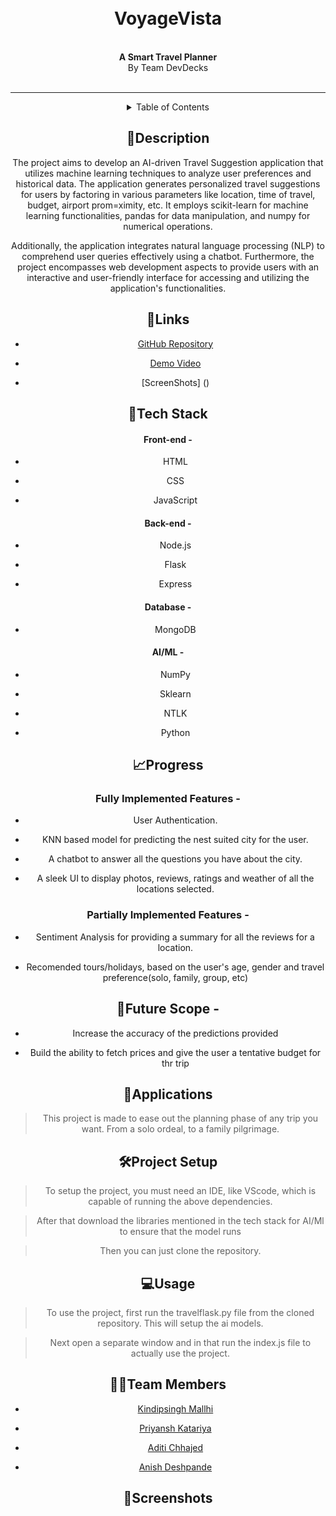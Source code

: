 <h1 align="center">
<br>
<Strong>VoyageVista</Strong>
</h1>
<br>
<div align="center">
<strong>A Smart Travel Planner</strong><br>
By Team DevDecks <br><br>
<hr>
<details>

<summary>Table of Contents</summary>

  

- [Description](#📝description)

- [Links](#🔗links)

- [Tech Stack](#🤖tech-stack)

- [Progress](#📈progress)

- [Future Scope](#🔮future-scope)

- [Applications](#💸applications)

- [Setup](#🛠project-setup)

- [Usage](#💻usage)

- [Team Members](#👨‍💻team-members)

- [Screenshots]()

</details>

  

## 📝Description

The project aims to develop an AI-driven Travel Suggestion application that utilizes machine learning techniques to analyze user preferences and historical data. The application generates personalized travel suggestions for users by factoring in various parameters like location, time of travel, budget, airport prom=ximity, etc. It employs scikit-learn for machine learning functionalities, pandas for data manipulation, and numpy for numerical operations.

  

Additionally, the application integrates natural language processing (NLP) to comprehend user queries effectively using a chatbot. Furthermore, the project encompasses web development aspects to provide users with an interactive and user-friendly interface for accessing and utilizing the application's functionalities.

  

## 🔗Links

- [GitHub Repository](https://github.com/wizardd254/Devdeck_VoyageVista)

- [Demo Video]()

- [ScreenShots] ()

  

## 🤖Tech Stack

  

#### Front-end -

- HTML

- CSS

- JavaScript

  

#### Back-end -

  

- Node.js

- Flask

- Express

  

#### Database -

- MongoDB

  

#### AI/ML -

- NumPy

- Sklearn

- NTLK

- Python

  

## 📈Progress

  

### Fully Implemented Features -

  

- User Authentication.

- KNN based model for predicting the nest suited city for the user.

- A chatbot to answer all the questions you have about the city.

- A sleek UI to display photos, reviews, ratings and weather of all the locations selected.

  

### Partially Implemented Features -

  

- Sentiment Analysis for providing a summary for all the reviews for a location.

- Recomended tours/holidays, based on the user's age, gender and travel preference(solo, family, group, etc)

  

## 🔮Future Scope -

  

- Increase the accuracy of the predictions provided

- Build the ability to fetch prices and give the user a tentative budget for thr trip

  

## 💸Applications

> This project is made to ease out the planning phase of any trip you want. From a solo ordeal, to a family pilgrimage.

  

## 🛠Project Setup

  

> To setup the project, you must need an IDE, like VScode, which is capable of running the above dependencies.

> After that download the libraries mentioned in the tech stack for AI/Ml to ensure that the model runs

> Then you can just clone the repository.

  

## 💻Usage

  

> To use the project, first run the travelflask.py file from the cloned repository. This will setup the ai models.

> Next open a separate window and in that run the index.js file to actually use the project.

  

## 👨‍💻Team Members

- [Kindipsingh Mallhi](https://github.com/kindipsingh)

- [Priyansh Katariya](https://github.com/wizardd254)

- [Aditi Chhajed](https://github.com/aditichhajed)

- [Anish Deshpande](https://github.com/silverhaffling01)

  

## 📱Screenshots
